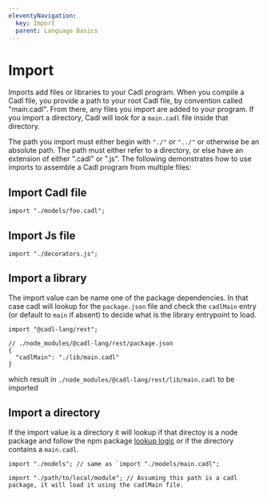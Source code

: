 ```yaml
---
eleventyNavigation:
  key: Import
  parent: Language Basics
---
```


# Import

Imports add files or libraries to your Cadl program. When you compile a Cadl file, you provide a path to your root Cadl file, by convention called "main.cadl". From there, any files you import are added to your program. If you import a directory, Cadl will look for a `main.cadl` file inside that directory.

The path you import must either begin with `"./"` or `"../"` or otherwise be an absolute path. The path must either refer to a directory, or else have an extension of either ".cadl" or ".js". The following demonstrates how to use imports to assemble a Cadl program from multiple files:

## Import Cadl file

```cadl
import "./models/foo.cadl";

```

## Import Js file

```cadl
import "./decorators.js";

```

## Import a library

The import value can be name one of the package dependencies. In that case cadl will lookup for the `package.json` file and check the `cadlMain` entry (or default to `main` if absent) to decide what is the library entrypoint to load.

```cadl
import "@cadl-lang/rest";

```

```jsonc
// ./node_modules/@cadl-lang/rest/package.json
{
  "cadlMain": "./lib/main.cadl"
}
```

which result in `./node_modules/@cadl-lang/rest/lib/main.cadl` to be imported

## Import a directory

If the import value is a directory it will lookup if that directoy is a node package and follow the npm package [lookup logic](#import-a-library) or if the directory contains a `main.cadl`.

```cadl
import "./models"; // same as `import "./models/main.cadl";

```

```cadl
import "./path/to/local/module"; // Assuming this path is a cadl package, it will load it using the cadlMain file.

```
